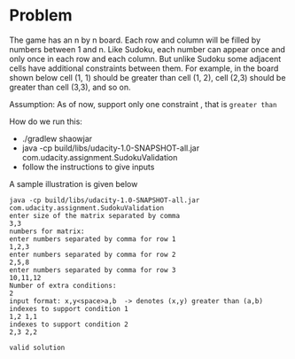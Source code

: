 

# Problem

The game has an n by n board. Each row and column will be filled by numbers between 1 and n. Like Sudoku, each
number can appear once and only once in each row and each column. But unlike Sudoku some
adjacent cells have additional constraints between them. For example, in the board shown
below cell (1, 1) should be greater than cell (1, 2), cell (2,3) should be greater than cell (3,3),
and so on.

Assumption: As of now, support only one constraint , that is `greater than`

How do we run this: 
- ./gradlew shaowjar
- java -cp build/libs/udacity-1.0-SNAPSHOT-all.jar com.udacity.assignment.SudokuValidation
- follow the instructions to give inputs

A sample illustration is given below
```shell
java -cp build/libs/udacity-1.0-SNAPSHOT-all.jar com.udacity.assignment.SudokuValidation
enter size of the matrix separated by comma
3,3
numbers for matrix:
enter numbers separated by comma for row 1
1,2,3
enter numbers separated by comma for row 2
2,5,8
enter numbers separated by comma for row 3
10,11,12
Number of extra conditions:
2
input format: x,y<space>a,b  -> denotes (x,y) greater than (a,b)
indexes to support condition 1
1,2 1,1
indexes to support condition 2
2,3 2,2

valid solution
```
